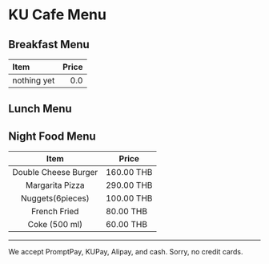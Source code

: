 # KU Cafe Menu

## Breakfast Menu

| Item                                   | Price |
|:---------------------------------------|------:|
| nothing yet                            |  0.0  |

## Lunch Menu


## Night Food Menu

|         Item        |  Price  |
|:--------------------:|-------|
| Double Cheese Burger | 160.00 THB  |
| Margarita Pizza      | 290.00 THB  |
| Nuggets(6pieces)     | 100.00 THB |
| French Fried         | 80.00  THB  |
| Coke (500 ml)        | 60.00 THB   |

---

We accept PromptPay, KUPay, Alipay, and cash. Sorry, no credit cards.

